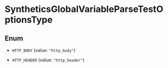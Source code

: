 # SyntheticsGlobalVariableParseTestOptionsType

## Enum

- `HTTP_BODY` (value: `"http_body"`)

- `HTTP_HEADER` (value: `"http_header"`)
